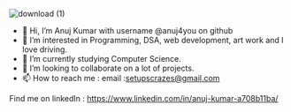 ![download (1)](https://user-images.githubusercontent.com/84407032/150585335-0d8dd2ea-2927-4b66-9c0f-2f40975c2236.jpeg)


- 👋 Hi, I’m Anuj Kumar with username @anuj4you on github
- 👀 I’m interested in Programming, DSA, web development, art work and I love driving.
- 🌱 I’m currently studying Computer Science. 
- 💞️ I’m looking to collaborate on a lot of projects.
- 📫 How to reach me : email :setupscrazes@gmail.com


Find me on linkedIn : https://www.linkedin.com/in/anuj-kumar-a708b11ba/

<!---
anuj4you/anuj4you is a ✨ special ✨ repository because its `README.md` (this file) appears on your GitHub profile.
You can click the Preview link to take a look at your changes.
--->
